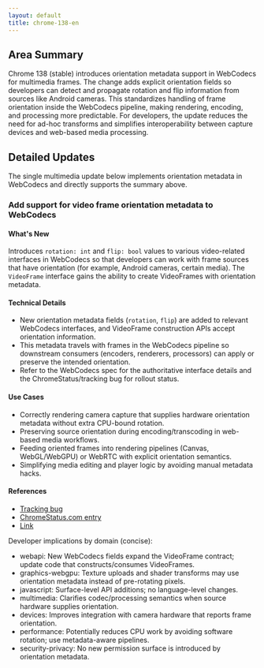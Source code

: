 ```yaml
---
layout: default
title: chrome-138-en
---
```


## Area Summary

Chrome 138 (stable) introduces orientation metadata support in WebCodecs for multimedia frames. The change adds explicit orientation fields so developers can detect and propagate rotation and flip information from sources like Android cameras. This standardizes handling of frame orientation inside the WebCodecs pipeline, making rendering, encoding, and processing more predictable. For developers, the update reduces the need for ad-hoc transforms and simplifies interoperability between capture devices and web-based media processing.

## Detailed Updates

The single multimedia update below implements orientation metadata in WebCodecs and directly supports the summary above.

### Add support for video frame orientation metadata to WebCodecs

#### What's New
Introduces `rotation: int` and `flip: bool` values to various video-related interfaces in WebCodecs so that developers can work with frame sources that have orientation (for example, Android cameras, certain media). The `VideoFrame` interface gains the ability to create VideoFrames with orientation metadata.

#### Technical Details
- New orientation metadata fields (`rotation`, `flip`) are added to relevant WebCodecs interfaces, and VideoFrame construction APIs accept orientation information.
- This metadata travels with frames in the WebCodecs pipeline so downstream consumers (encoders, renderers, processors) can apply or preserve the intended orientation.
- Refer to the WebCodecs spec for the authoritative interface details and the ChromeStatus/tracking bug for rollout status.

#### Use Cases
- Correctly rendering camera capture that supplies hardware orientation metadata without extra CPU-bound rotation.
- Preserving source orientation during encoding/transcoding in web-based media workflows.
- Feeding oriented frames into rendering pipelines (Canvas, WebGL/WebGPU) or WebRTC with explicit orientation semantics.
- Simplifying media editing and player logic by avoiding manual metadata hacks.

#### References
- [Tracking bug](https://bugs.chromium.org/p/chromium/issues/detail?id=40243431)
- [ChromeStatus.com entry](https://chromestatus.com/feature/5098495055380480)
- [Link](https://w3c.github.io/webcodecs/#videoframe-interface)

Developer implications by domain (concise):
- webapi: New WebCodecs fields expand the VideoFrame contract; update code that constructs/consumes VideoFrames.
- graphics-webgpu: Texture uploads and shader transforms may use orientation metadata instead of pre-rotating pixels.
- javascript: Surface-level API additions; no language-level changes.
- multimedia: Clarifies codec/processing semantics when source hardware supplies orientation.
- devices: Improves integration with camera hardware that reports frame orientation.
- performance: Potentially reduces CPU work by avoiding software rotation; use metadata-aware pipelines.
- security-privacy: No new permission surface is introduced by orientation metadata.
